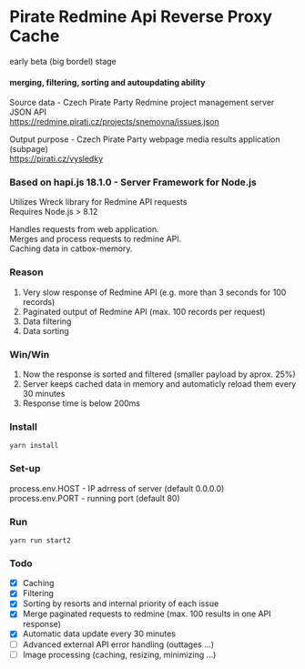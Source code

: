 # Pirate Redmine Api Reverse Proxy Cache
early beta (big bordel) stage

#### merging, filtering, sorting and autoupdating ability

Source data - Czech Pirate Party Redmine project management server JSON API<br/>
https://redmine.pirati.cz/projects/snemovna/issues.json

Output purpose - Czech Pirate Party webpage media results application (subpage)<br/>
https://pirati.cz/vysledky

### Based on hapi.js 18.1.0 - Server Framework for Node.js
Utilizes Wreck library for Redmine API requests<br/>
Requires Node.js > 8.12

Handles requests from web application.<br/>
Merges and process requests to redmine API.<br/>
Caching data in catbox-memory.

### Reason
1. Very slow response of Redmine API (e.g. more than 3 seconds for 100 records)
2. Paginated output of Redmine API (max. 100 records per request)
3. Data filtering
4. Data sorting

### Win/Win
1. Now the response is sorted and filtered (smaller payload by aprox. 25%)
2. Server keeps cached data in memory and automaticly reload them every 30 minutes
3. Response time is below 200ms

### Install
```
yarn install
```

### Set-up

process.env.HOST - IP adrress of server (default 0.0.0.0)<br/>
process.env.PORT - running port (default 80)

### Run
```
yarn run start2
```

### Todo

- [x] Caching
- [x] Filtering
- [x] Sorting by resorts and internal priority of each issue
- [x] Merge paginated requests to redmine (max. 100 results in one API response)
- [x] Automatic data update every 30 minutes
- [ ] Advanced external API error handling (outtages ...)
- [ ] Image processing (caching, resizing, minimizing ...)
